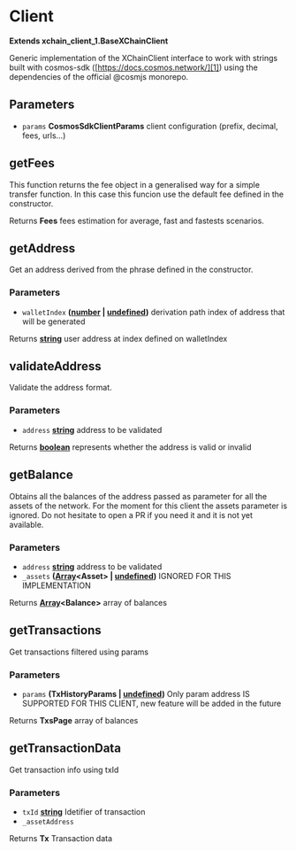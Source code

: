 # Client

**Extends xchain_client_1.BaseXChainClient**

Generic implementation of the XChainClient interface to work with strings built with cosmos-sdk ([https://docs.cosmos.network/][1]) using the dependencies of the official @cosmjs monorepo.

## Parameters

-   `params` **CosmosSdkClientParams** client configuration (prefix, decimal, fees, urls...)

## getFees

This function returns the fee object in a generalised way for a simple transfer function. In this case this funcion use the default fee
defined in the constructor.

Returns **Fees** fees estimation for average, fast and fastests scenarios.

## getAddress

Get an address derived from the phrase defined in the constructor.

### Parameters

-   `walletIndex` **([number][2] \| [undefined][3])** derivation path index of address that will be generated

Returns **[string][4]** user address at index defined on walletIndex

## validateAddress

Validate the address format.

### Parameters

-   `address` **[string][4]** address to be validated

Returns **[boolean][5]** represents whether the address is valid or invalid

## getBalance

Obtains all the balances of the address passed as parameter for all the assets of the network. For the moment for this client the assets parameter is ignored.
Do not hesitate to open a PR if you need it and it is not yet available.

### Parameters

-   `address` **[string][4]** address to be validated
-   `_assets` **([Array][6]&lt;Asset> \| [undefined][3])** IGNORED FOR THIS IMPLEMENTATION

Returns **[Array][6]&lt;Balance>** array of balances

## getTransactions

Get transactions filtered using params

### Parameters

-   `params` **(TxHistoryParams \| [undefined][3])** Only param address IS SUPPORTED FOR THIS CLIENT, new feature will be added in the future

Returns **TxsPage** array of balances

## getTransactionData

Get transaction info using txId

### Parameters

-   `txId` **[string][4]** Idetifier of transaction
-   `_assetAddress`  

Returns **Tx** Transaction data

[1]: https://docs.cosmos.network/

[2]: https://developer.mozilla.org/docs/Web/JavaScript/Reference/Global_Objects/Number

[3]: https://developer.mozilla.org/docs/Web/JavaScript/Reference/Global_Objects/undefined

[4]: https://developer.mozilla.org/docs/Web/JavaScript/Reference/Global_Objects/String

[5]: https://developer.mozilla.org/docs/Web/JavaScript/Reference/Global_Objects/Boolean

[6]: https://developer.mozilla.org/docs/Web/JavaScript/Reference/Global_Objects/Array
